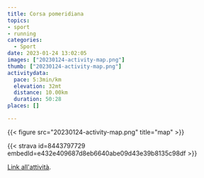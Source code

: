 ```yaml
---
title: Corsa pomeridiana
topics:
- sport
- running
categories:
  - Sport
date: 2023-01-24 13:02:05
images: ["20230124-activity-map.png"]
thumb: ["20230124-activity-map.png"]
activitydata:
  pace: 5:3min/km
  elevation: 32mt
  distance: 10.00km
  duration: 50:28
places: []

---
```






{{< figure src="20230124-activity-map.png" title="map" >}}


{{< strava id=8443797729 embedId=e432e409687d8eb6640abe09d43e39b8135c98df >}}

[Link all'attività](https://strava.com/activities/8443797729).

